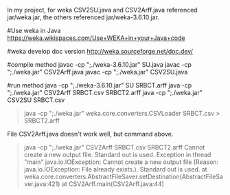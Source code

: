 In my project, for weka CSV2SU.java and CSV2Arff.java referenced jar/weka.jar, the others referenced jar/weka-3.6.10.jar.

#Use weka in Java
https://weka.wikispaces.com/Use+WEKA+in+your+Java+code

#weka develop doc version
http://weka.sourceforge.net/doc.dev/

#compile method
javac -cp ";./weka-3.6.10.jar" SU.java
javac -cp ";./weka.jar" CSV2Arff.java
javac -cp ";./weka.jar" CSV2SU.java

#run method
java -cp ";./weka-3.6.10.jar" SU SRBCT.arff
java -cp ";./weka.jar" CSV2Arff SRBCT.csv SRBCT2.arff
java -cp ";./weka.jar" CSV2SU SRBCT.csv

> java -cp ";./weka.jar" weka.core.converters.CSVLoader SRBCT.csv > SRBCT2.arff

File CSV2Arff.java doesn't work well, but command above.

> java -cp ";./weka.jar" CSV2Arff SRBCT.csv SRBCT2.arff
> Cannot create a new output file. Standard out is used.
> Exception in thread "main" java.io.IOException: Cannot create a new output file (Reason: java.io.IOException: File already exists.). Standard out is used.
>         at weka.core.converters.AbstractFileSaver.setDestination(AbstractFileSaver.java:421)
>         at CSV2Arff.main(CSV2Arff.java:44)